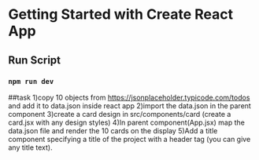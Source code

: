 # Getting Started with Create React App

## Run Script
### `npm run dev`

##task
1)copy 10 objects from https://jsonplaceholder.typicode.com/todos and add it to data.json inside react app
2)import the data.json in the parent component
3)create a card design in src/components/card  (create a card.jsx with any design styles)
4)In parent component(App.jsx) map the data.json file and render the 10 cards on the display
5)Add a title component specifying a title of the project with a header tag (you can give any title text).


